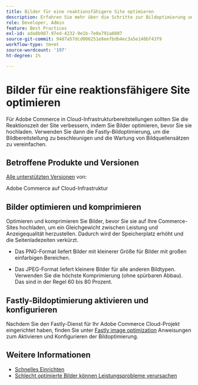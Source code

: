 ```yaml
---
title: Bilder für eine reaktionsfähigere Site optimieren
description: Erfahren Sie mehr über die Schritte zur Bildoptimierung und zur Verwendung der Fastly-Bildoptimierung zur Optimierung der Reaktionszeit auf Ihren Adobe Commerce-Sites.
role: Developer, Admin
feature: Best Practices
exl-id: ada8b987-97ed-4232-9e1b-7e0a791a0807
source-git-commit: 94d7a57dcd006251e8eefbdb4ec3a5e140bf43f9
workflow-type: tm+mt
source-wordcount: '197'
ht-degree: 1%

---
```


# Bilder für eine reaktionsfähigere Site optimieren

Für Adobe Commerce in Cloud-Infrastrukturbereitstellungen sollten Sie die Reaktionszeit der Site verbessern, indem Sie Bilder optimieren, bevor Sie sie hochladen. Verwenden Sie dann die Fastly-Bildoptimierung, um die Bildbereitstellung zu beschleunigen und die Wartung von Bildquellensätzen zu vereinfachen.

## Betroffene Produkte und Versionen

[Alle unterstützten Versionen](../../../release/versions.md) von:

Adobe Commerce auf Cloud-Infrastruktur


## Bilder optimieren und komprimieren

Optimieren und komprimieren Sie Bilder, bevor Sie sie auf Ihre Commerce-Sites hochladen, um ein Gleichgewicht zwischen Leistung und Anzeigequalität herzustellen. Dadurch wird der Speicherplatz erhöht und die Seitenladezeiten verkürzt.

- Das PNG-Format liefert Bilder mit kleinerer Größe für Bilder mit großen einfarbigen Bereichen.

- Das JPEG-Format liefert kleinere Bilder für alle anderen Bildtypen. Verwenden Sie die höchste Komprimierung (ohne spürbaren Abbau). Das sind in der Regel 60 bis 80 Prozent.

## Fastly-Bildoptimierung aktivieren und konfigurieren

Nachdem Sie den Fastly-Dienst für Ihr Adobe Commerce Cloud-Projekt eingerichtet haben, finden Sie unter [Fastly image optimization](https://devdocs.magento.com/cloud/cdn/fastly-image-optimization.html) Anweisungen zum Aktivieren und Konfigurieren der Bildoptimierung.

## Weitere Informationen

- [Schnelles Einrichten](https://devdocs.magento.com/cloud/cdn/configure-fastly.html)
- [Schlecht optimierte Bilder können Leistungsprobleme verursachen](https://experienceleague.adobe.com/docs/commerce-knowledge-base/kb/troubleshooting/miscellaneous/file-storage-low-specific-page-loads-are-slow.html)
